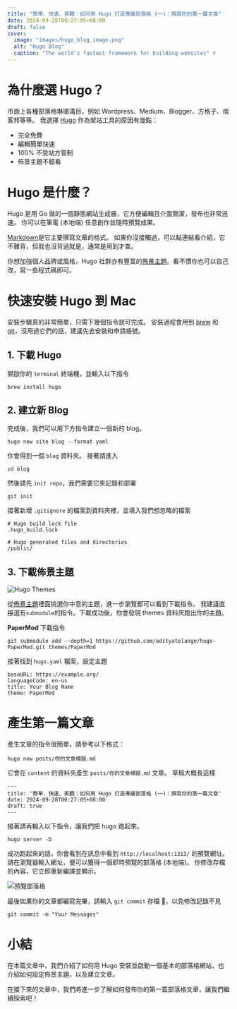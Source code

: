 ```yaml
---
title: "簡單、快速、美觀：如何用 Hugo 打造專屬部落格 (一)：撰寫你的第一篇文章"
date: 2024-09-28T00:27:05+08:00
draft: false
cover:
  image: "images/hugo_blog_image.png"
  alt: "Hugo Blog"
  caption: "The world’s fastest framework for building websites" #
---
```


# 為什麼選 Hugo？

市面上各種部落格琳瑯滿目，例如 Wordpress、Medium、Blogger、方格子、痞客邦等等。 我選擇 [Hugo](https://gohugo.io/) 作為架站工具的原因有幾點：

- 完全免費
- 編輯簡單快速
- 100% 不受站方管制
- 佈景主題不錯看

# Hugo 是什麼？

Hugo 是用 Go 做的一個靜態網站生成器，它方便編輯且介面簡潔，發布也非常迅速。 你可以在筆電 (本地端) 任意創作並隨時預覽成果。

[Markdown](https://hackmd.io/@eMP9zQQ0Qt6I8Uqp2Vqy6w/SyiOheL5N/%2FBVqowKshRH246Q7UDyodFA?type=book)是它主要撰寫文章的格式。 如果你沒接觸過，可以點連結看介紹，它不難背，但我也沒背過就是，通常是用到才查。

你想加強個人品牌或風格，Hugo 社群亦有豐富的[佈景主題](https://themes.gohugo.io/)。看不慣你也可以自己改，寫一些程式碼即可。

# 快速安裝 Hugo 到 Mac

安裝步驟真的非常簡單，只需下幾個指令就可完成。 安裝過程會用到 [brew](https://brew.sh/) 和 [git](https://github.com/)，沒用過它們的話，建議先去安裝和申請帳號。

## 1. 下載 Hugo

開啟你的 `terminal` 終端機，並輸入以下指令

```
brew install hugo
```

## 2. 建立新 Blog

完成後，我們可以用下方指令建立一個新的 blog。

```
hugo new site blog --format yaml
```

你會得到一個 `blog` 資料夾。 接著請進入

```
cd blog
```

然後請先 `init repo`，我們需要它來記錄和部署

```
git init
```

接著新增 `.gitignore` 的檔案到資料夾裡，並填入我們想忽略的檔案

```
# Hugo build lock file
.hugo_build.lock

# Hugo generated files and directories
/public/
```

## 3. 下載佈景主題

![Hugo Themes](/images/hugo_themes.png)

從[佈景主題](https://themes.gohugo.io/)裡面挑選你中意的主題，進一步瀏覽都可以看到下載指令。 我建議直接選有`submodule`的指令。下載成功後，你會發現 themes 資料夾跑出你的主題。

**PaperMod** 下載指令

```
git submodule add --depth=1 https://github.com/adityatelange/hugo-PaperMod.git themes/PaperMod
```

接著找到 `hugo.yaml` 檔案，設定主題

```
baseURL: https://example.org/
languageCode: en-us
title: Your Blog Name
theme: PaperMod
```

# 產生第一篇文章

產生文章的指令很簡單，請參考以下格式：

```
hugo new posts/你的文章標題.md

```

它會在 `content` 的資料夾產生 `posts/你的文章標題.md` 文章。 草稿大概長這樣

```
---
title: '簡單、快速、美觀：如何用 Hugo 打造專屬部落格 (一)：撰寫你的第一篇文章'
date: 2024-09-28T00:27:05+08:00
draft: true
---
```

接著請再輸入以下指令，讓我們把 hugo 跑起來。

```
hugo server -D
```

成功跑起來的話，你會看到在訊息中看到 `http://localhost:1313/` 的預覽網址。 請在瀏覽器輸入網址，便可以獲得一個即時預覽的部落格 (本地端)。 你修改存檔的內容，它立即重新編譯並顯示。

![預覽部落格](/images/preview_blog.png)

最後如果你的文章都編寫完畢，請輸入 `git commit` 存檔 💾，以免修改記錄不見

```
git commit -m "Your Messages"
```

# 小結

在本篇文章中，我們介紹了如何用 Hugo 安裝並啟動一個基本的部落格網站，也介紹如何設定佈景主題，以及建立文章。

在接下來的文章中，我們將進一步了解如何發布你的第一篇部落格文章，讓我們繼續探索吧！
